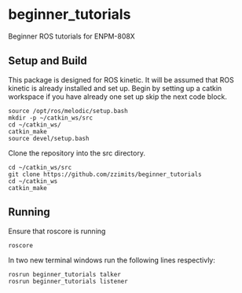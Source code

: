 # beginner_tutorials
Beginner ROS tutorials for ENPM-808X

## Setup and Build

This package is designed for ROS kinetic. It will be assumed that ROS kinetic is already installed and set up. Begin by setting up a catkin workspace if you have already one set up skip the next code block.
```
source /opt/ros/melodic/setup.bash
mkdir -p ~/catkin_ws/src
cd ~/catkin_ws/
catkin_make
source devel/setup.bash
```
Clone the repository into the src directory.

```
cd ~/catkin_ws/src
git clone https://github.com/zzimits/beginner_tutorials
cd ~/catkin_ws
catkin_make
```
## Running

Ensure that roscore is running

````
roscore
````
In two new terminal windows run the following lines respectivly:
```
rosrun beginner_tutorials talker
rosrun beginner_tutorials listener
```
